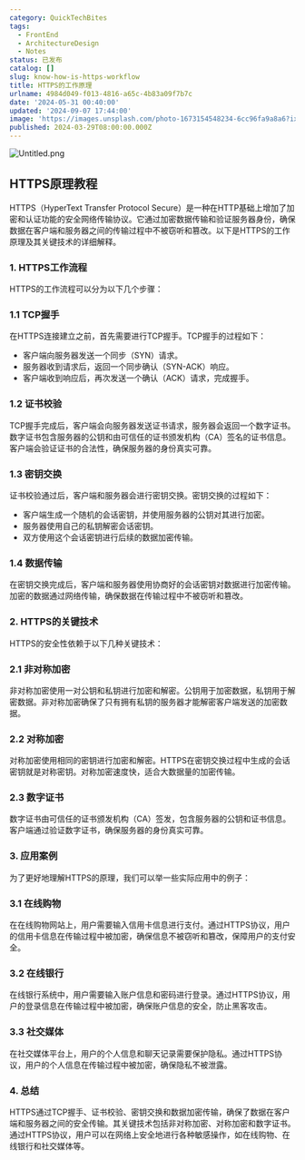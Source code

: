 ```yaml
---
category: QuickTechBites
tags:
  - FrontEnd
  - ArchitectureDesign
  - Notes
status: 已发布
catalog: []
slug: know-how-is-https-workflow
title: HTTPS的工作原理
urlname: 4984d049-f013-4816-a65c-4b83a09f7b7c
date: '2024-05-31 00:40:00'
updated: '2024-09-07 17:44:00'
image: 'https://images.unsplash.com/photo-1673154548234-6cc96fa9a8a6?ixlib=rb-4.0.3&q=85&fm=jpg&crop=entropy&cs=srgb'
published: 2024-03-29T08:00:00.000Z
---
```


![Untitled.png](https://prod-files-secure.s3.us-west-2.amazonaws.com/5d24fe63-e567-4804-86f9-9fdc62e13082/2950c759-0255-4c0a-becc-122aae8c82c0/Untitled.png?X-Amz-Algorithm=AWS4-HMAC-SHA256&X-Amz-Content-Sha256=UNSIGNED-PAYLOAD&X-Amz-Credential=ASIAZI2LB4662OBJ2MWA%2F20250408%2Fus-west-2%2Fs3%2Faws4_request&X-Amz-Date=20250408T213435Z&X-Amz-Expires=3600&X-Amz-Security-Token=IQoJb3JpZ2luX2VjEAYaCXVzLXdlc3QtMiJGMEQCIB2NACievZ7IVkFZd9Tvsvo8neczEbkenkwdoKADwhxRAiBME8J5hgt6IbtOK3ZWzIMwClA9%2BUPAzQSUYalopJ8QByr%2FAwh%2FEAAaDDYzNzQyMzE4MzgwNSIMOSCeCg5Ar%2BoLtLOxKtwD77QH7kQesFcqpWE4HGpmIb942k9nsAbFgnedBT42IxVVnv9IkaCnUk%2BNon6n%2FAnE02iFvG5YzV%2BXguSgmgx%2BAQ2sqewwtWc38VNfJZAK9JVMSDN4BUv82GeWlvLdbMa8MCcygNpen7qdEvtdorOsX3Djk7I242eUrQSHVf1EiprCeU0OWdXq09HRhqHY76xyQgd6AWl5ztZkC%2Fb%2F6xEStlSICyejr23BvqlVg432ArhthEf9MHyDK4W6hjQjjS8uZ02YtaA6X2Xr032eIJSjPjAkGbqAGtRB0tRn8eIzxvrGd4EImRaykUtiJHZF77LZp0mtvNl3dwGsFOdBg8EDUb%2F1BalcTVDYRDnZ6isWSTx9MJkhfYmLcyxzp6oVyvf38eP%2B8ATMxWAlXhNn1h%2FjbJf%2BCnoq2e1g2dbDGQd8WZYgt3KPRKgOKk%2FF%2BIt6HfoxqziAxu02Uv2azSrIOHRrwruu6q9WmeMjUNFkODfGAXOYjOL9I3frbMnK3A8Wy6zuVic1JWmoJ9DNPlY6nembneb8lwwNSzX9bmeBNW8%2FnljM7XKzkES2gVFYtNpKEI2EPtrOnZKih3ZxQiAOr8FpYsFRrpFsu%2FRitqzZDpIwEok3cIzc2zM7OPHR7ssww6jWvwY6pgGTK0RLCZTq26caEkZ2nwa8eeq15KBVYPcoFlXk56ix77j1Cave93IovMCae7BBCT8hfkzt0yn%2FltZSucIEEObJv7r%2BGf9dvZugXzjV6Itf6sOrKbYyxpQixs5PfVvejEJx81tPxbFddL8S53vmceFZWe9m5gEp7hXaJJ0u1sqv1UiVB7rhjTQASpWHhEAjqmJqi3ZS7RTCEdIUb7oAl0Oty8tuHrTR&X-Amz-Signature=91e10b0dfe725ea2a3fa8893e408628a222c2a498bd6d3917cf58f8fdb695f6f&X-Amz-SignedHeaders=host&x-id=GetObject)


## HTTPS原理教程


HTTPS（HyperText Transfer Protocol Secure）是一种在HTTP基础上增加了加密和认证功能的安全网络传输协议。它通过加密数据传输和验证服务器身份，确保数据在客户端和服务器之间的传输过程中不被窃听和篡改。以下是HTTPS的工作原理及其关键技术的详细解释。


### 1. HTTPS工作流程


HTTPS的工作流程可以分为以下几个步骤：


### 1.1 TCP握手


在HTTPS连接建立之前，首先需要进行TCP握手。TCP握手的过程如下：

- 客户端向服务器发送一个同步（SYN）请求。
- 服务器收到请求后，返回一个同步确认（SYN-ACK）响应。
- 客户端收到响应后，再次发送一个确认（ACK）请求，完成握手。

### 1.2 证书校验


TCP握手完成后，客户端会向服务器发送证书请求，服务器会返回一个数字证书。数字证书包含服务器的公钥和由可信任的证书颁发机构（CA）签名的证书信息。客户端会验证证书的合法性，确保服务器的身份真实可靠。


### 1.3 密钥交换


证书校验通过后，客户端和服务器会进行密钥交换。密钥交换的过程如下：

- 客户端生成一个随机的会话密钥，并使用服务器的公钥对其进行加密。
- 服务器使用自己的私钥解密会话密钥。
- 双方使用这个会话密钥进行后续的数据加密传输。

### 1.4 数据传输


在密钥交换完成后，客户端和服务器使用协商好的会话密钥对数据进行加密传输。加密的数据通过网络传输，确保数据在传输过程中不被窃听和篡改。


### 2. HTTPS的关键技术


HTTPS的安全性依赖于以下几种关键技术：


### 2.1 非对称加密


非对称加密使用一对公钥和私钥进行加密和解密。公钥用于加密数据，私钥用于解密数据。非对称加密确保了只有拥有私钥的服务器才能解密客户端发送的加密数据。


### 2.2 对称加密


对称加密使用相同的密钥进行加密和解密。HTTPS在密钥交换过程中生成的会话密钥就是对称密钥。对称加密速度快，适合大数据量的加密传输。


### 2.3 数字证书


数字证书由可信任的证书颁发机构（CA）签发，包含服务器的公钥和证书信息。客户端通过验证数字证书，确保服务器的身份真实可靠。


### 3. 应用案例


为了更好地理解HTTPS的原理，我们可以举一些实际应用中的例子：


### 3.1 在线购物


在在线购物网站上，用户需要输入信用卡信息进行支付。通过HTTPS协议，用户的信用卡信息在传输过程中被加密，确保信息不被窃听和篡改，保障用户的支付安全。


### 3.2 在线银行


在线银行系统中，用户需要输入账户信息和密码进行登录。通过HTTPS协议，用户的登录信息在传输过程中被加密，确保账户信息的安全，防止黑客攻击。


### 3.3 社交媒体


在社交媒体平台上，用户的个人信息和聊天记录需要保护隐私。通过HTTPS协议，用户的个人信息在传输过程中被加密，确保隐私不被泄露。


### 4. 总结


HTTPS通过TCP握手、证书校验、密钥交换和数据加密传输，确保了数据在客户端和服务器之间的安全传输。其关键技术包括非对称加密、对称加密和数字证书。通过HTTPS协议，用户可以在网络上安全地进行各种敏感操作，如在线购物、在线银行和社交媒体等。

